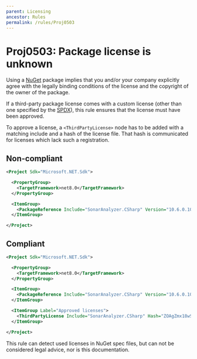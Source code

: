 ```yaml
---
parent: Licensing
ancestor: Rules
permalink: /rules/Proj0503
---
```


# Proj0503: Package license is unknown
Using a [NuGet](https://www.nuget.org) package implies that you
and/or your company explicitly agree with the legally binding conditions of the
license and the copyright of the owner of the package.

If a third-party package license comes with a custom license (other than one
specified by the [SPDX](https://spdx.dev)), this rule ensures that the license
must have been approved.

To approve a license, a `<ThirdPartyLicense>` node has to be added with a
matching include and a hash of the license file. That hash is communicated for
licenses which lack such a registration.

## Non-compliant
``` xml
<Project Sdk="Microsoft.NET.Sdk">

  <PropertyGroup>
    <TargetFramework>net8.0</TargetFramework>
  </PropertyGroup>

  <ItemGroup>
    <PackageReference Include="SonarAnalyzer.CSharp" Version="10.6.0.109712" />
  </ItemGroup>

</Project>
```

## Compliant
``` xml
<Project Sdk="Microsoft.NET.Sdk">

  <PropertyGroup>
    <TargetFramework>net8.0</TargetFramework>
  </PropertyGroup>

  <ItemGroup>
    <PackageReference Include="SonarAnalyzer.CSharp" Version="10.6.0.109712" />
  </ItemGroup>

  <ItemGroup Label="Approved licenses">
    <ThirdPartyLicense Include="SonarAnalyzer.CSharp" Hash="ZOAgZmx18wSWq5KpOpWd2bB9123" />
  </ItemGroup>

</Project>
```

This rule can detect used licenses in NuGet spec files, but can not be
considered legal advice, nor is this documentation.
